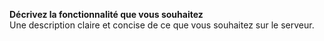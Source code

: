 **Décrivez la fonctionnalité que vous souhaitez**  
Une description claire et concise de ce que vous souhaitez sur le serveur.